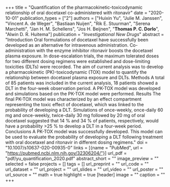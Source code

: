 +++
title = "Quantification of the pharmacokinetic-toxicodynamic relationship of oral docetaxel co-administered with ritonavir"
date = "2020-10-01"
publication_types = ["2"]
authors = ["Huixin Yu", "Julie M. Janssen", "Vincent A. de Weger", "Bastiaan Nuijen", "Rik E. Stuurman", "Serena Marchetti", "Jan H. M. Schellens", "Jos H. Beijnen", "**Thomas P. C. Dorlo**", "Alwin D. R. Huitema"]
publication = "_Investigational New Drugs_"
abstract = "Introduction Oral formulations of docetaxel have successfully been developed as an alternative for intravenous administration. Co-administration with the enzyme inhibitor ritonavir boosts the docetaxel plasma exposure. In dose-escalation trials, the maximum tolerated doses for two different dosing regimens were established and dose-limiting toxicities (DLTs) were recorded. The aim of current analysis was to develop a pharmacokinetic (PK)-toxicodynamic (TOX) model to quantify the relationship between docetaxel plasma exposure and DLTs. Methods A total of 85 patients was included in the current analysis, 18 patients showed a DLT in the four-week observation period. A PK-TOX model was developed and simulations based on the PK-TOX model were performed. Results The final PK-TOX model was characterized by an effect compartment representing the toxic effect of docetaxel, which was linked to the probability of developing a DLT. Simulations of once-weekly, once-daily 60 mg and once-weekly, twice-daily 30 mg followed by 20 mg of oral docetaxel suggested that 14 % and 34 % of patients, respectively, would have a probability >25 % to develop a DLT in a four-week period. Conclusions A PK-TOX model was successfully developed. This model can be used to evaluate the probability of developing a DLT following treatment with oral docetaxel and ritonavir in different dosing regimens."
doi = "10.1007/s10637-020-00935-0"
links = [{name = "PubMed", url = "https://pubmed.ncbi.nlm.nih.gov/32306204/"}]
url_pdf = "pdf/yu_quantification_2020.pdf"
abstract_short = ""
image_preview = ""
selected = false
projects = []
tags = []
url_preprint = ""
url_code = ""
url_dataset = ""
url_project = ""
url_slides = ""
url_video = ""
url_poster = ""
url_source = ""
math = true
highlight = true
[header]
image = ""
caption = ""
+++

